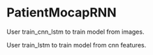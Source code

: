 # PatientMocapRNN
User train_cnn_lstm to train model from images.

User train_lstm to train model from cnn features.
